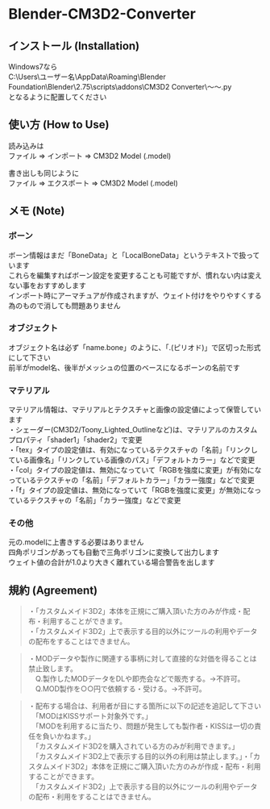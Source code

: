 # Blender-CM3D2-Converter

## インストール (Installation)
Windows7なら  
C:\Users\ユーザー名\AppData\Roaming\Blender Foundation\Blender\2.75\scripts\addons\CM3D2 Converter\～～.py  
となるように配置してください  

## 使い方 (How to Use)
読み込みは  
ファイル => インポート => CM3D2 Model (.model)  

書き出しも同じように  
ファイル => エクスポート => CM3D2 Model (.model)  

## メモ (Note)

### ボーン
ボーン情報はまだ「BoneData」と「LocalBoneData」というテキストで扱っています  
これらを編集すればボーン設定を変更することも可能ですが、慣れない内は変えない事をおすすめします  
インポート時にアーマチュアが作成されますが、ウェイト付けをやりやすくする為のもので消しても問題ありません  

### オブジェクト
オブジェクト名は必ず「name.bone」のように、「.(ピリオド)」で区切った形式にして下さい  
前半がmodel名、後半がメッシュの位置のベースになるボーンの名前です  

### マテリアル
マテリアル情報は、マテリアルとテクスチャと画像の設定値によって保管しています  
・シェーダー(CM3D2/Toony_Lighted_Outlineなど)は、マテリアルのカスタムプロパティ「shader1」「shader2」で変更  
・「tex」タイプの設定値は、有効になっているテクスチャの「名前」「リンクしている画像名」「リンクしている画像のパス」「デフォルトカラー」などで変更  
・「col」タイプの設定値は、無効になっていて「RGBを強度に変更」が有効になっているテクスチャの「名前」「デフォルトカラー」「カラー強度」などで変更  
・「f」タイプの設定値は、無効になっていて「RGBを強度に変更」が無効になっているテクスチャの「名前」「カラー強度」などで変更  

### その他
元の.modelに上書きする必要はありません  
四角ポリゴンがあっても自動で三角ポリゴンに変換して出力します  
ウェイト値の合計が1.0より大きく離れている場合警告を出します  

## 規約 (Agreement)
>・「カスタムメイド3D2」本体を正規にご購入頂いた方のみが作成・配布・利用することができます。  
>・「カスタムメイド3D2」上で表示する目的以外にツールの利用やデータの配布をすることはできません。  

>・MODデータや製作に関連する事柄に対して直接的な対価を得ることは禁止致します。  
>　Q.製作したMODデータをDLや即売会などで販売する。→不許可。  
>　Q.MOD製作を○○円で依頼する・受ける。→不許可。  

>・配布する場合は、利用者が目にする箇所に以下の記述を追記して下さい  
>　「MODはKISSサポート対象外です。」  
>　「MODを利用するに当たり、問題が発生しても製作者・KISSは一切の責任を負いかねます。」  
>　「カスタムメイド3D2を購入されている方のみが利用できます。」  
>　「カスタムメイド3D2上で表示する目的以外の利用は禁止します。」・「カスタムメイド3D2」本体を正規にご購入頂いた方のみが作成・配布・利用することができます。  
>　「カスタムメイド3D2」上で表示する目的以外にツールの利用やデータの配布・利用をすることはできません。  
